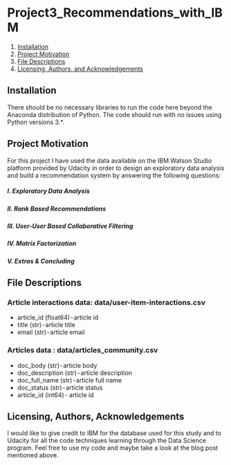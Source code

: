 # Project3_Recommendations_with_IBM

1. [Installation](#installation)
2. [Project Motivation](#motivation)
3. [File Descriptions](#files)
4. [Licensing, Authors, and Acknowledgements](#licensing)

## Installation <a name="installation"></a>
There should be no necessary libraries to run the code here beyond the Anaconda distribution of Python. The code should run with no issues using Python versions 3.*.

## Project Motivation<a name="motivation"></a>
For this project I have used the data available on the IBM Watson Studio platform provided by Udacity in order to design an exploratory data analysis and build a recommendation system by answering the following questions:

##### I. Exploratory Data Analysis
##### II. Rank Based Recommendations
##### III. User-User Based Collaborative Filtering
##### IV. Matrix Factorization
##### V. Extras & Concluding

## File Descriptions <a name="files"></a>
### Article interactions data: data/user-item-interactions.csv
* article_id (float64) - article id
* title (str) - article title
* email (str) - article email

### Articles data : data/articles_community.csv
* doc_body	 (str) - article body 
* doc_description (str) - article description
* doc_full_name (str) - article full name
* doc_status (str) - article status
* article_id (int64) - article id

## Licensing, Authors, Acknowledgements<a name="licensing"></a>
I would like to give credit to IBM for the database used for this study and to Udacity for all the code techniques learning through the Data Science program. 
Feel free to use my code and maybe take a look at the blog post mentioned above. 
